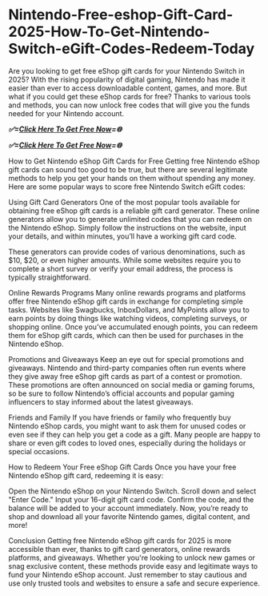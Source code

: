 # Nintendo-Free-eshop-Gift-Card-2025-How-To-Get-Nintendo-Switch-eGift-Codes-Redeem-Today

Are you looking to get free eShop gift cards for your Nintendo Switch in 2025? With the rising popularity of digital gaming, Nintendo has made it easier than ever to access downloadable content, games, and more. But what if you could get these eShop cards for free? Thanks to various tools and methods, you can now unlock free codes that will give you the funds needed for your Nintendo account.

***✅=[Click Here To Get Free Now](https://btadeal.com/n5td7c/)=🌐***

***✅=[Click Here To Get Free Now](https://btadeal.com/n5td7c/)=🌐***


How to Get Nintendo eShop Gift Cards for Free
Getting free Nintendo eShop gift cards can sound too good to be true, but there are several legitimate methods to help you get your hands on them without spending any money. Here are some popular ways to score free Nintendo Switch eGift codes:

Using Gift Card Generators One of the most popular tools available for obtaining free eShop gift cards is a reliable gift card generator. These online generators allow you to generate unlimited codes that you can redeem on the Nintendo eShop. Simply follow the instructions on the website, input your details, and within minutes, you’ll have a working gift card code.

These generators can provide codes of various denominations, such as $10, $20, or even higher amounts. While some websites require you to complete a short survey or verify your email address, the process is typically straightforward.

Online Rewards Programs Many online rewards programs and platforms offer free Nintendo eShop gift cards in exchange for completing simple tasks. Websites like Swagbucks, InboxDollars, and MyPoints allow you to earn points by doing things like watching videos, completing surveys, or shopping online. Once you’ve accumulated enough points, you can redeem them for eShop gift cards, which can then be used for purchases in the Nintendo eShop.

Promotions and Giveaways Keep an eye out for special promotions and giveaways. Nintendo and third-party companies often run events where they give away free eShop gift cards as part of a contest or promotion. These promotions are often announced on social media or gaming forums, so be sure to follow Nintendo’s official accounts and popular gaming influencers to stay informed about the latest giveaways.

Friends and Family If you have friends or family who frequently buy Nintendo eShop cards, you might want to ask them for unused codes or even see if they can help you get a code as a gift. Many people are happy to share or even gift codes to loved ones, especially during the holidays or special occasions.

How to Redeem Your Free eShop Gift Cards
Once you have your free Nintendo eShop gift card, redeeming it is easy:

Open the Nintendo eShop on your Nintendo Switch.
Scroll down and select "Enter Code."
Input your 16-digit gift card code.
Confirm the code, and the balance will be added to your account immediately.
Now, you’re ready to shop and download all your favorite Nintendo games, digital content, and more!

Conclusion
Getting free Nintendo eShop gift cards for 2025 is more accessible than ever, thanks to gift card generators, online rewards platforms, and giveaways. Whether you're looking to unlock new games or snag exclusive content, these methods provide easy and legitimate ways to fund your Nintendo eShop account. Just remember to stay cautious and use only trusted tools and websites to ensure a safe and secure experience.
